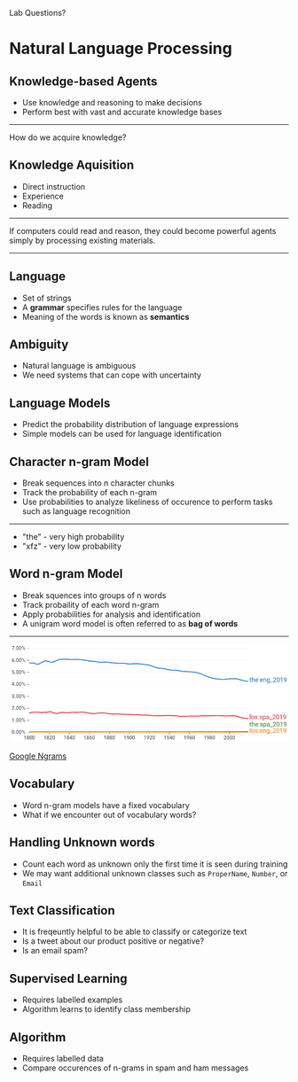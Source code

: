 Lab Questions?

Natural Language Processing
===========================

Knowledge-based Agents
----------------------

- Use knowledge and reasoning to make decisions
- Perform best with vast and accurate knowledge bases

---

How do we acquire knowledge?

Knowledge Aquisition
--------------------

- Direct instruction
- Experience
- Reading

---

If computers could read and reason, they could become powerful agents simply by processing existing materials.

---

Language
--------

- Set of strings
- A **grammar** specifies rules for the language
- Meaning of the words is known as **semantics**

Ambiguity
---------

- Natural language is ambiguous
- We need systems that can cope with uncertainty

Language Models
---------------

- Predict the probability distribution of language expressions
- Simple models can be used for language identification

Character n-gram Model
----------------------

- Break sequences into n character chunks
- Track the probability of each n-gram
- Use probabilities to analyze likeliness of occurence to perform tasks such as language recognition

---

- "the" - very high probability
- "xfz" - very low probability

Word n-gram Model
-----------------

- Break squences into groups of n words
- Track probaility of each word n-gram
- Apply probabilities for analysis and identification
- A unigram word model is often referred to as **bag of words**

---

![English vs Spanish Word Occurance](media/en-es-ngram.png)

[Google Ngrams](https://books.google.com/ngrams/graph?content=the%3Aeng_2019%2Clos%3Aspa_2019%2Cthe%3Aspa_2019%2Clos%3Aeng_2019&year_start=1800&year_end=2019&corpus=26&smoothing=3&direct_url=t1%3B%2Cthe%3Aeng_2019%3B%2Cc0%3B.t1%3B%2Clos%3Aspa_2019%3B%2Cc0%3B.t1%3B%2Cthe%3Aspa_2019%3B%2Cc0%3B.t1%3B%2Clos%3Aeng_2019%3B%2Cc0) 

Vocabulary
----------

- Word n-gram models have a fixed vocabulary
- What if we encounter out of vocabulary words?

Handling Unknown words
---------------------

- Count each word as unknown only the first time it is seen during training
- We may want additional unknown classes such as `ProperName`, `Number`, or `Email`

Text Classification
-------------------

- It is freqeuntly helpful to be able to classify or categorize text
- Is a tweet about our product positive or negative?
- Is an email spam?

Supervised Learning
-------------------

- Requires labelled examples
- Algorithm learns to identify class membership

Algorithm
---------

- Requires labelled data
- Compare occurences of n-grams in spam and ham messages
